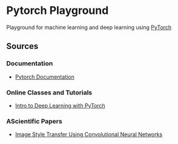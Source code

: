 # Pytorch Playground

Playground for machine learning and deep learning using [PyTorch]()

## Sources

### Documentation
* [Pytorch Documentation](https://pytorch.org/docs/stable/index.html)

### Online Classes and Tutorials
* [Intro to Deep Learning with PyTorch](https://www.udacity.com/course/deep-learning-pytorch--ud188)

### AScientific Papers
* [Image Style Transfer Using Convolutional Neural Networks](https://arxiv.org/abs/1508.06576)
